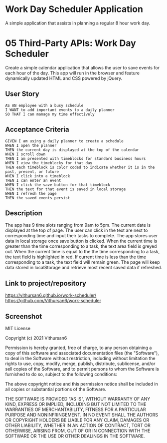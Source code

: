 # Work Day Scheduler Application
A simple application that assists in planning a regular 8 hour work day.

# 05 Third-Party APIs: Work Day Scheduler

Create a simple calendar application that allows the user to save events for each hour of the day. This app will run in the browser and feature dynamically updated HTML and CSS powered by jQuery.


## User Story

```
AS AN employee with a busy schedule
I WANT to add important events to a daily planner
SO THAT I can manage my time effectively
```

## Acceptance Criteria

```
GIVEN I am using a daily planner to create a schedule
WHEN I open the planner
THEN the current day is displayed at the top of the calendar
WHEN I scroll down
THEN I am presented with timeblocks for standard business hours
WHEN I view the timeblocks for that day
THEN each timeblock is color coded to indicate whether it is in the past, present, or future
WHEN I click into a timeblock
THEN I can enter an event
WHEN I click the save button for that timeblock
THEN the text for that event is saved in local storage
WHEN I refresh the page
THEN the saved events persist
```

## Description
The app has 9 time slots ranging from 9am to 5pm. The current date is displayed at the top of page.
The user can click in the text are next to corresponding time and input their tasks to complete.
The app stores user data in local storage once save button is clicked.
When the current time is greater than the time corresponding to a task, the text area field is greyed out.
When the current time is equal to the the time corresponding to a task, the text field is highlighted in red.
If current time is less than the time corresponding to a task, the text field will remain green.
The page will keep data stored in localStorage and retrieve most recent saved data if refreshed.

## Link to project/repository
https://vithursan6.github.io/work-scheduler/
https://github.com/Vithursan6/work-scheduler




## Screenshot





MIT License

Copyright (c) 2021 Vithursan6

Permission is hereby granted, free of charge, to any person obtaining a copy
of this software and associated documentation files (the "Software"), to deal
in the Software without restriction, including without limitation the rights
to use, copy, modify, merge, publish, distribute, sublicense, and/or sell
copies of the Software, and to permit persons to whom the Software is
furnished to do so, subject to the following conditions:

The above copyright notice and this permission notice shall be included in all
copies or substantial portions of the Software.

THE SOFTWARE IS PROVIDED "AS IS", WITHOUT WARRANTY OF ANY KIND, EXPRESS OR
IMPLIED, INCLUDING BUT NOT LIMITED TO THE WARRANTIES OF MERCHANTABILITY,
FITNESS FOR A PARTICULAR PURPOSE AND NONINFRINGEMENT. IN NO EVENT SHALL THE
AUTHORS OR COPYRIGHT HOLDERS BE LIABLE FOR ANY CLAIM, DAMAGES OR OTHER
LIABILITY, WHETHER IN AN ACTION OF CONTRACT, TORT OR OTHERWISE, ARISING FROM,
OUT OF OR IN CONNECTION WITH THE SOFTWARE OR THE USE OR OTHER DEALINGS IN THE
SOFTWARE.
